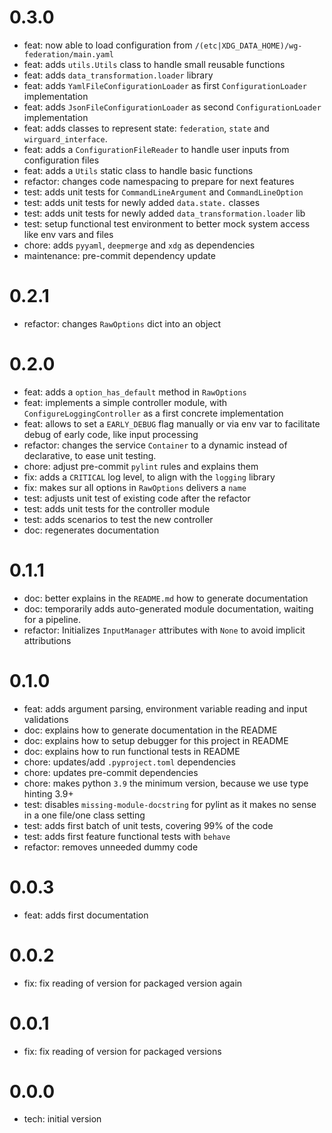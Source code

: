 0.3.0
=====

- feat: now able to load configuration from `/(etc|XDG_DATA_HOME)/wg-federation/main.yaml`
- feat: adds `utils.Utils` class to handle small reusable functions
- feat: adds `data_transformation.loader` library
- feat: adds `YamlFileConfigurationLoader` as first `ConfigurationLoader` implementation
- feat: adds `JsonFileConfigurationLoader` as second `ConfigurationLoader` implementation
- feat: adds classes to represent state: `federation`, `state` and `wirguard_interface`.
- feat: adds a `ConfigurationFileReader` to handle user inputs from configuration files
- feat: adds a `Utils` static class to handle basic functions
- refactor: changes code namespacing to prepare for next features
- test: adds unit tests for `CommandLineArgument` and `CommandLineOption`
- test: adds unit tests for newly added `data.state.` classes
- test: adds unit tests for newly added `data_transformation.loader` lib
- test: setup functional test environment to better mock system access like env vars and files
- chore: adds `pyyaml`, `deepmerge` and `xdg` as dependencies
- maintenance: pre-commit dependency update

0.2.1
=====

- refactor: changes `RawOptions` dict into an object

0.2.0
=====

- feat: adds a `option_has_default` method in  `RawOptions`
- feat: implements a simple controller module, with `ConfigureLoggingController` as a first concrete implementation
- feat: allows to set a `EARLY_DEBUG` flag manually or via env var to facilitate debug of early code, like input processing
- refactor: changes the service `Container` to a dynamic instead of declarative, to ease unit testing.
- chore: adjust pre-commit `pylint` rules and explains them
- fix: adds a `CRITICAL` log level, to align with the `logging` library
- fix: makes sur all options in `RawOptions` delivers a `name`
- test: adjusts unit test of existing code after the refactor
- test: adds unit tests for the controller module
- test: adds scenarios to test the new controller
- doc: regenerates documentation

0.1.1
=====

- doc: better explains in the `README.md` how to generate documentation
- doc: temporarily adds auto-generated module documentation, waiting for a pipeline.
- refactor: Initializes `InputManager` attributes with `None` to avoid implicit attributions

0.1.0
=====

- feat: adds argument parsing, environment variable reading and input validations
- doc: explains how to generate documentation in the README
- doc: explains how to setup debugger for this project in README
- doc: explains how to run functional tests in README
- chore: updates/add `.pyproject.toml` dependencies
- chore: updates pre-commit dependencies
- chore: makes python `3.9` the minimum version, because we use type hinting 3.9+
- test: disables `missing-module-docstring` for pylint as it makes no sense in a one file/one class setting
- test: adds first batch of unit tests, covering 99% of the code
- test: adds first feature functional tests with `behave`
- refactor: removes unneeded dummy code

0.0.3
=====

- feat: adds first documentation

0.0.2
=====

- fix: fix reading of version for packaged version again

0.0.1
=====

- fix: fix reading of version for packaged versions

0.0.0
=====

- tech: initial version
